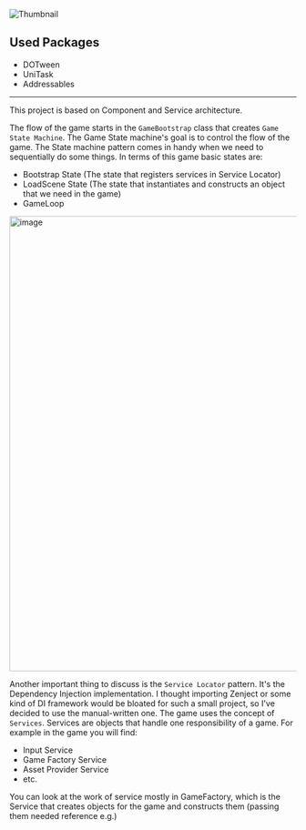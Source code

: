 ![Thumbnail](https://github.com/maxvone/planes-battle/assets/60828878/155f0e4e-e29a-4cf3-a0e4-82142c911bea)
## Used Packages
- DOTween
- UniTask
- Addressables

---

This project is based on Component and Service architecture.

The flow of the game starts in the ```GameBootstrap``` class that creates ```Game State Machine```. The Game State machine's goal is to control the flow of the game. The State machine pattern comes in handy when we need to sequentially do some things. In terms of this game basic states are:
- Bootstrap State (The state that registers services in Service Locator)
- LoadScene State (The state that instantiates and constructs an object that we need in the game)
- GameLoop
<img width="800" alt="image" src="https://github.com/maxvone/coin-runner/assets/60828878/46d1f31c-b9ed-4f77-9c37-66f52bb9be55">

Another important thing to discuss is the ```Service Locator``` pattern. It's the Dependency Injection implementation. I thought importing Zenject or some kind of DI framework would be bloated for such a small project, so I've decided to use the manual-written one.
The game uses the concept of ```Services```. Services are objects that handle one responsibility of a game. For example in the game you will find:
- Input Service
- Game Factory Service
- Asset Provider Service
- etc.

You can look at the work of service mostly in GameFactory, which is the Service that creates objects for the game and constructs them (passing them needed reference e.g.)
